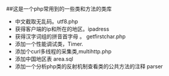 ##这是一个php常用到的一些类和方法的类库

*  中文截取无乱码。utf8.php  <br />
*  获得客户端的ip和所在的地区。ipadress <br />
*  获得汉字词组的拼音首字母 。 getfirstchar.php <br />
*  添加一个性能调试类，Timer. <br />
*  添加个curl多线程的采集类,multihttp.php <br />
*  添加中国地区表 area.sql <br />
*  添加一个分析php类的反射机制查看类的公共方法的注释 parser <br />
